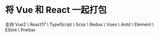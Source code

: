 <h1>将 Vue 和 React 一起打包</h1>

支持 Vue2 \ React17 \ TypeScript \ Scss \ Redux \ Vuex \ Antd \ Element \ ESlint \ Prettier